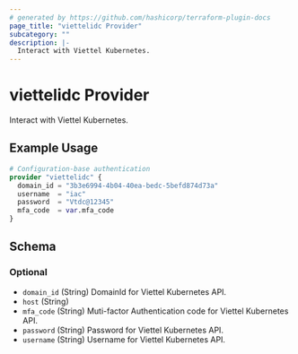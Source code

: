 ```yaml
---
# generated by https://github.com/hashicorp/terraform-plugin-docs
page_title: "viettelidc Provider"
subcategory: ""
description: |-
  Interact with Viettel Kubernetes.
---
```


# viettelidc Provider

Interact with Viettel Kubernetes.

## Example Usage

```terraform
# Configuration-base authentication
provider "viettelidc" {
  domain_id = "3b3e6994-4b04-40ea-bedc-5befd874d73a"
  username  = "iac"
  password  = "Vtdc@12345"
  mfa_code  = var.mfa_code
}
```

<!-- schema generated by tfplugindocs -->
## Schema

### Optional

- `domain_id` (String) DomainId for Viettel Kubernetes API.
- `host` (String)
- `mfa_code` (String) Muti-factor Authentication code for Viettel Kubernetes API.
- `password` (String) Password for Viettel Kubernetes API.
- `username` (String) Username for Viettel Kubernetes API.
